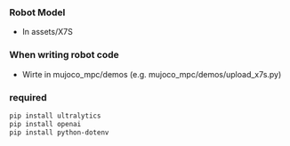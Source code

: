 ### Robot Model
- In assets/X7S

### When writing robot code
- Wirte in mujoco_mpc/demos (e.g. mujoco_mpc/demos/upload_x7s.py)

### required 
```bash
pip install ultralytics
pip install openai
pip install python-dotenv
```
